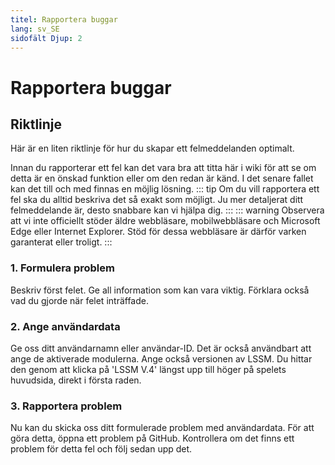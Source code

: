 ```yaml
---
titel: Rapportera buggar
lang: sv_SE
sidofält Djup: 2
---
```


# Rapportera buggar

## Riktlinje
Här är en liten riktlinje för hur du skapar ett felmeddelanden optimalt.

Innan du rapporterar ett fel kan det vara bra att titta här i wiki för att se om detta är en önskad funktion eller om den redan är känd. I det senare fallet kan det till och med finnas en möjlig lösning.
::: tip
Om du vill rapportera ett fel ska du alltid beskriva det så exakt som möjligt. Ju mer detaljerat ditt felmeddelande är, desto snabbare kan vi hjälpa dig.
:::
::: warning
Observera att vi inte officiellt stöder äldre webbläsare, mobilwebbläsare och Microsoft Edge eller Internet Explorer. Stöd för dessa webbläsare är därför varken garanterat eller troligt.
:::

### 1. Formulera problem
Beskriv först felet. Ge all information som kan vara viktig. Förklara också vad du gjorde när felet inträffade.

### 2. Ange användardata
Ge oss ditt användarnamn eller användar-ID. Det är också användbart att ange de aktiverade modulerna. Ange också versionen av LSSM. Du hittar den genom att klicka på 'LSSM V.4' längst upp till höger på spelets huvudsida, direkt i första raden.

### 3. Rapportera problem
Nu kan du skicka oss ditt formulerade problem med användardata. För att göra detta, öppna ett problem på <a :href="$themeConfig.variables.github + '/issues'" target="_blank">GitHub</a>. Kontrollera om det finns ett problem för detta fel och följ sedan upp det.
